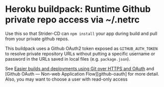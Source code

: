 Heroku buildpack: Runtime Github private repo access via ~/.netrc
===================================

Use this so that Strider-CD can `npm install` your app during build and pull from your private github repos.

This buildpack uses a Github OAuth2 token exposed as `GITHUB_AUTH_TOKEN`
to resolve private repository URLs without putting a specific username
or password in the URLs saved in local files (e.g. `package.json`).

See [Easier builds and deployments using Git over HTTPS and
OAuth][github-builds] and [Github OAuth — Non-web Application Flow][github-oauth] for more detail. Also, you may want to choose a user with read-only access 

[github-builds]: https://github.com/blog/1270-easier-builds-and-deployments-using-git-over-https-and-oauth
